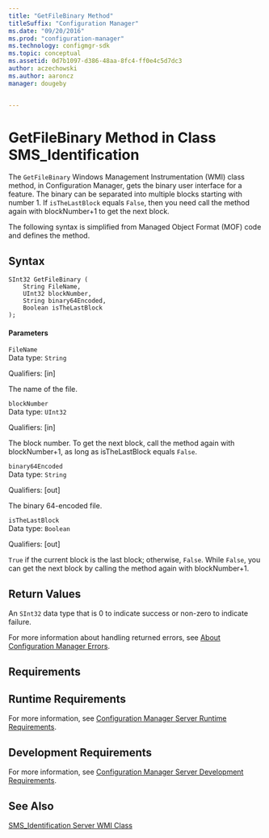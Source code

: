 ```yaml
---
title: "GetFileBinary Method"
titleSuffix: "Configuration Manager"
ms.date: "09/20/2016"
ms.prod: "configuration-manager"
ms.technology: configmgr-sdk
ms.topic: conceptual
ms.assetid: 0d7b1097-d386-48aa-8fc4-ff0e4c5d7dc3
author: aczechowski
ms.author: aaroncz
manager: dougeby


---
```

# GetFileBinary Method in Class SMS_Identification
The `GetFileBinary` Windows Management Instrumentation (WMI) class method, in Configuration Manager, gets the binary user interface for a feature. The binary can be separated into multiple blocks starting with number 1. If `isTheLastBlock` equals `False`, then you need call the method again with blockNumber+1 to get the next block.  

 The following syntax is simplified from Managed Object Format (MOF) code and defines the method.  

## Syntax  

```  
SInt32 GetFileBinary (  
    String FileName,   
    UInt32 blockNumber,   
    String binary64Encoded,   
    Boolean isTheLastBlock  
);  

```  

#### Parameters  
 `FileName`  
 Data type: `String`  

 Qualifiers: [in]  

 The name of the file.  

 `blockNumber`  
 Data type: `UInt32`  

 Qualifiers: [in]  

 The block number. To get the next block, call the method again with blockNumber+1, as long as isTheLastBlock equals `False`.  

 `binary64Encoded`  
 Data type: `String`  

 Qualifiers: [out]  

 The binary 64-encoded file.  

 `isTheLastBlock`  
 Data type: `Boolean`  

 Qualifiers: [out]  

 `True` if the current block is the last block; otherwise, `False`. While `False`, you can get the next block by calling the method again with blockNumber+1.  

## Return Values  
 An `SInt32` data type that is 0 to indicate success or non-zero to indicate failure.  

 For more information about handling returned errors, see [About Configuration Manager Errors](../../../../../develop/core/understand/about-configuration-manager-errors.md).  

## Requirements  

## Runtime Requirements  
 For more information, see [Configuration Manager Server Runtime Requirements](../../../../../develop/core/reqs/server-runtime-requirements.md).  

## Development Requirements  
 For more information, see [Configuration Manager Server Development Requirements](../../../../../develop/core/reqs/server-development-requirements.md).  

## See Also  
 [SMS_Identification Server WMI Class](../../../../../develop/reference/core/servers/configure/sms_identification-server-wmi-class.md)
